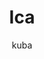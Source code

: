 ---
layout: photo
img: 'img/2017-04-13'
landmark: [Ica]
categories: [Peru]
tags: [city, culture]
title: Ica
author: kuba
description: "Photos from {page.landmark}"
---